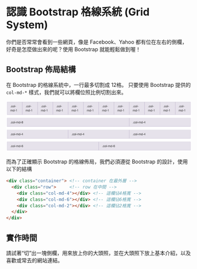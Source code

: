 # 認識 Bootstrap 格線系統 (Grid System)

你們是否常常會看到一些網頁，像是 Facebook、Yahoo 都有位在左右的側欄，好奇是怎麼做出來的呢？使用 Bootstrap 就能輕鬆做到喔！

## Bootstrap 佈局結構

在 Bootstrap 的格線系統中，一行最多切割成 12格。
只要使用 Bootstrap 提供的 `col-md-*` 樣式，我們就可以將欄位照比例切割出來。

![](img/grid.png)

而為了正確顯示 Bootstrap 的格線佈局，我們必須遵從 Bootstrap 的設計，使用以下的結構

```html
<div class="container"> <!-- container 在最外層 -->
  <div class="row">     <!-- row 在中間 -->
    <div class="col-md-4"></div> <!-- 這欄佔4格寬 -->
    <div class="col-md-6"></div> <!-- 這欄佔6格寬 -->
    <div class="col-md-2"></div> <!-- 這欄佔2格寬 -->
  </div>
</div>
```

## 實作時間
請試著“切”出一塊側欄，用來放上你的大頭照，並在大頭照下放上基本介紹，以及喜歡或常去的網站連結。


